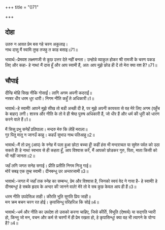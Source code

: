 +++
title = "071"

+++
## दोहा
उतरु न आवत प्रेम बस गहे चरन अकुलाइ।  
नाथ दासु मैं स्वामि तुम्ह तजहु त काह बसाइ॥71॥  

भावार्थ:-प्रेमवश लक्ष्मणजी से कुछ उत्तर देते नहीं बनता। उन्होन्ने व्याकुल होकर श्री रामजी के चरण पकड लिए और कहा- हे नाथ! मैं दास हूँ और आप स्वामी हैं, अतः आप मुझे छोड ही दें तो मेरा क्या वश है?॥71॥  




## चौपाई
दीन्हि मोहि सिख नीकि गोसाईं। लागि अगम अपनी कदराईं॥  
नरबर धीर धरम धुर धारी। निगम नीति कहुँ ते अधिकारी॥1॥  

भावार्थ:-हे स्वामी! आपने मुझे सीख तो बडी अच्छी दी है, पर मुझे अपनी कायरता से वह मेरे लिए अगम (पहुँच के बाहर) लगी। शास्त्र और नीति के तो वे ही श्रेष्ठ पुरुष अधिकारी हैं, जो धीर हैं और धर्म की धुरी को धारण करने वाले हैं॥1॥  

मैं सिसु प्रभु सनेहँ प्रतिपाला। मन्दरु मेरु कि लेहिं मराला॥  
गुर पितु मातु न जानउँ काहू। कहउँ सुभाउ नाथ पतिआहू॥2॥  

भावार्थ:-मैं तो प्रभु (आप) के स्नेह में पला हुआ छोटा बच्चा हूँ! कहीं हंस भी मन्दराचल या सुमेरु पर्वत को उठा सकते हैं! हे नाथ! स्वभाव से ही कहता हूँ, आप विश्वास करें, मैं आपको छोडकर गुरु, पिता, माता किसी को भी नहीं जानता॥2॥  

जहँ लगि जगत सनेह सगाई। प्रीति प्रतीति निगम निजु गाई॥  
मोरें सबइ एक तुम्ह स्वामी। दीनबन्धु उर अन्तरजामी॥3॥  

भावार्थ:-जगत में जहाँ तक स्नेह का सम्बन्ध, प्रेम और विश्वास है, जिनको स्वयं वेद ने गाया है- हे स्वामी! हे दीनबन्धु! हे सबके हृदय के अन्दर की जानने वाले! मेरे तो वे सब कुछ केवल आप ही हैं॥3॥  

धरम नीति उपदेसिअ ताही। कीरति भूति सुगति प्रिय जाही॥  
मन क्रम बचन चरन रत होई। कृपासिन्धु परिहरिअ कि सोई॥4॥  

भावार्थ:-धर्म और नीति का उपदेश तो उसको करना चाहिए, जिसे कीर्ति, विभूति (ऐश्वर्य) या सद्गति प्यारी हो, किन्तु जो मन, वचन और कर्म से चरणों में ही प्रेम रखता हो, हे कृपासिन्धु! क्या वह भी त्यागने के योग्य है?॥4॥  

<div class="audioEmbed"  caption="AIR-वाचनम्" src="https://archive
.org/download/rAmcharitmAnas-AIR/EPI-156a.mp3"></div>

